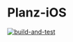 # Planz-iOS
[![build-and-test](https://github.com/Team-Planz/Planz-iOS/actions/workflows/build-and-test.yml/badge.svg)](https://github.com/Team-Planz/Planz-iOS/actions/workflows/build-and-test.yml)

